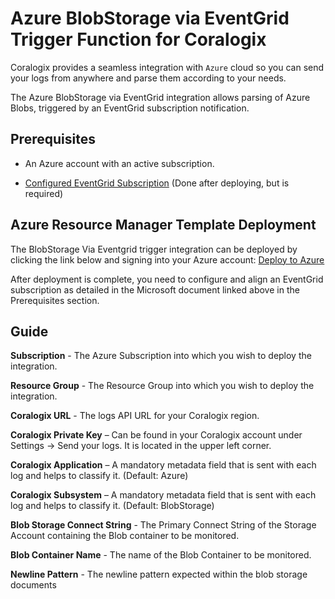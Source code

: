 # Azure BlobStorage via EventGrid Trigger Function for Coralogix

Coralogix provides a seamless integration with ``Azure`` cloud so you can send your logs from anywhere and parse them according to your needs.

The Azure BlobStorage via EventGrid integration allows parsing of Azure Blobs, triggered by an EventGrid subscription notification.

## Prerequisites

* An Azure account with an active subscription.

* [Configured EventGrid Subscription](https://learn.microsoft.com/en-us/azure/event-grid/resize-images-on-storage-blob-upload-event?tabs=nodejsv10%2Cazure-cli#create-an-event-subscription) (Done after deploying, but is required)

## Azure Resource Manager Template Deployment

The BlobStorage Via Eventgrid trigger integration can be deployed by clicking the link below and signing into your Azure account:
[Deploy to Azure](https://portal.azure.com/#create/Microsoft.Template/uri/https%3A%2F%2Fraw.githubusercontent.com%2Fcoralogix%2Fcoralogix-azure-serverless%2FFEAT%2FARM-Deploy%2FBlobViaEventGrid%2FARM%2FBlobViaEventGrid.json)

After deployment is complete, you need to configure and align an EventGrid subscription as detailed in the Microsoft document linked above in the Prerequisites section.

## Guide

**Subscription** - The Azure Subscription into which you wish to deploy the integration.

**Resource Group** - The Resource Group into which you wish to deploy the integration.

**Coralogix URL** - The logs API URL for your Coralogix region.

**Coralogix Private Key** – Can be found in your Coralogix account under Settings -> Send your logs. It is located in the upper left corner.

**Coralogix Application** – A mandatory metadata field that is sent with each log and helps to classify it. (Default: Azure)

**Coralogix Subsystem** – A mandatory metadata field that is sent with each log and helps to classify it. (Default: BlobStorage)

**Blob Storage Connect String** - The Primary Connect String of the Storage Account containing the Blob container to be monitored.

**Blob Container Name** - The name of the Blob Container to be monitored.

**Newline Pattern** - The newline pattern expected within the blob storage documents
